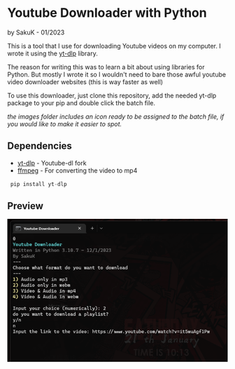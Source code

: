 # **Youtube Downloader with Python**

by SakuK - 01/2023

This is a tool that I use for downloading Youtube videos on my computer.
I wrote it using the [yt-dlp](https://github.com/yt-dlp/yt-dlp) library.

The reason for writing this was to learn a bit about using libraries
for Python. But mostly I wrote it so I wouldn't need to bare those
awful youtube video downloader websites (this is way faster as well)

To use this downloader, just clone this repository, add the needed
yt-dlp package to your pip and double click the batch file.

*the images folder includes an icon ready to be assigned to the
batch file, if you would like to make it easier to spot.*

## Dependencies 

* [yt-dlp](https://github.com/yt-dlp/yt-dlp) - Youtube-dl fork
* [ffmpeg](https://www.ffmpeg.org/) - For converting the video to mp4

```python
 pip install yt-dlp
```

## Preview

![preview image of the downloader](./images/downloader-preview.png)
